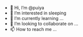 - 👋 Hi, I’m @puiya
- 👀 I’m interested in sleeping
- 🌱 I’m currently learning ...
- 💞️ I’m looking to collaborate on ...
- 📫 How to reach me ...

<!---
puiya/puiya is a ✨ special ✨ repository because its `README.md` (this file) appears on your GitHub profile.
You can click the Preview link to take a look at your changes.
--->
